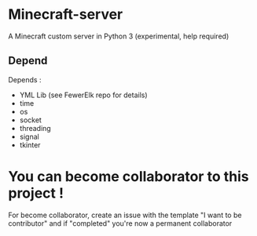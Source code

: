 # Minecraft-server
A Minecraft custom server in Python 3 (experimental, help required)
## Depend
Depends : 
- YML Lib (see FewerElk repo for details)
- time
- os
- socket
- threading
- signal
- tkinter
# You can become collaborator to this project !
For become collaborator, create an issue with the template "I want to be contributor" and if "completed" you're now a permanent collaborator
